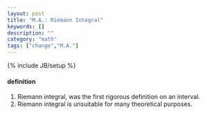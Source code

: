 ```yaml
---
layout: post
title: "M.A.: Riemann Integral"
keywords: []
description: ""
category: "math"
tags: ["change","M.A."]
---
```

{% include JB/setup %}

#### definition
1. Riemann integral, was the first rigorous definition on an interval.
2. Riemann integral is unsuitable for many theoretical purposes.

